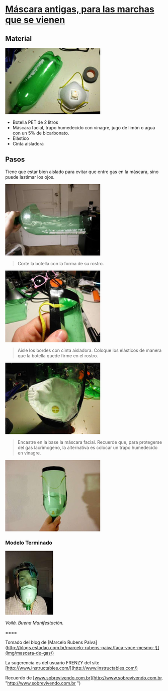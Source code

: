 # [Máscara antigas, para las marchas que se vienen](https://blognooficial.wordpress.com/2013/06/16/hagalo-ud-mismo-img/mascara-antigas-para-las-marchas-que-se-vienen/)

## Material

![materiales](img/mascara-1_1.png)

* Botella PET de 2 litros
* Máscara facial, trapo humedecido con vinagre, jugo de limón o agua con un 5% de bicarbonato.
* Elástico 
* Cinta aisladora

## Pasos

Tiene que estar bien aislado para evitar que entre gas en la máscara, sino puede lastimar los ojos.

![](img/mascara-2_2.png)

> Corte la botella con la forma de su rostro.

![](img/mascara-2_3.png)

> Aisle los bordes con cinta aisladora. Coloque los elásticos de manera que la botella quede firme en el rostro.

![](img/mascara-2_4.png)

> Encastre en la base la máscara facial. 
> Recuerde que, para protegerse del gas lacrímogeno, la alternativa es colocar un trapo humedecido en vinagre.

![](img/mascara-3_5.png)

### Modelo Terminado

![terminado](img/mascara-3_6.png)

*Voilà. Buena Manifestación.*

====

Tomado del blog de [Marcelo Rubens Paiva](http://blogs.estadao.com.br/marcelo-rubens-paiva/faca-voce-mesmo-![](img/mascara-de-gas/)

La sugerencia es del usuario FRENZY del site [http://www.instructables.com/](http://www.instructables.com/)

Recuerdo de [www.sobrevivendo.com.br](http://www.sobrevivendo.com.br. "http://www.sobrevivendo.com.br ")
